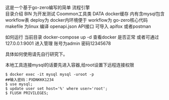 
这是一个基于go-zero编写的简单  流程引擎  
目录介绍  BIN 为开发测试
Coommon工具类
DATA docker缓存  内有含mysql包含workflow表
deploy为 docker内环境便于
workflow为  go-zero核心代码
makefile 为linux 编译
openapi.json  API接口  可导入 apifox  或者postman


如何运行   当前目录 docker-compose up -d  查看docker 是否正常 
或者可通过  127.0.0.1:9001 进入管理  账号为admin  密码12345678

具体如何使用请先自行研究下。


本地工具连接mysql的话要先进入容器,给root设置下远程连接权限

```shell
$ docker exec -it mysql mysql -uroot -p
##输入密码：PXDNKKK1234
$ use mysql;
$ update user set host='%' where user='root';
$ FLUSH PRIVILEGES;
```